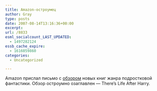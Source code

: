 ```yaml
---
title: Amazon-остроумец
author: Gray
type: posts
date: 2007-08-14T13:16:36+00:00
excerpt:
url: /8833
esml_socialcount_LAST_UPDATED:
  - 1497282124
essb_cache_expire:
  - 1616059860
categories:
  - Uncategorized

---
```








Amazon прислал письмо с <a href="http://www.amazon.com/exec/obidos/tg/feature/-/1000120541/ref=pe_pe_17970_6571320_hi_img_1/" target="_blank">обзором</a> новых книг жанра подростковой фантастики. Обзор остроумно озаглавлен &#8212; There&#8217;s Life After Harry.